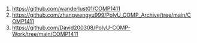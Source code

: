 1. https://github.com/wanderlust01/COMP1411
2. https://github.com/zhangwengyu999/PolyU_COMP_Archive/tree/main/COMP1411
3. https://github.com/David200308/PolyU-COMP-Work/tree/main/COMP1411
